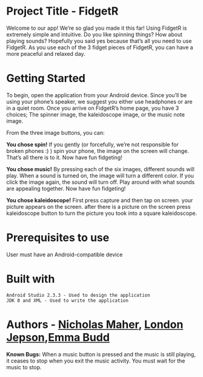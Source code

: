 # Project Title - FidgetR
Welcome to our app! We’re so glad you made it this far! Using FidgetR is extremely simple and intuitive. Do you like spinning things? How about playing sounds? Hopefully you said yes because that’s all you need to use FidgetR. As you use each of the 3 fidget pieces of FidgetR, you can have a more peaceful and relaxed day. 


# Getting Started
To begin, open the application from your Android device. Since you’ll be using your phone’s speaker, we suggest you either use headphones or are in a quiet room. Once you arrive on FidgetR’s home page, you have 3 choices; The spinner image, the kaleidoscope image, or the music note image. 

From the three image buttons, you can:

**You chose spin!** If you gently (or forcefully, we’re not responsible for broken phones :) ) spin your phone, the image on the screen will change. That’s all there is to it. Now have fun fidgeting!

**You chose music!** By pressing each of the six images, different sounds will play. When a sound is turned on, the image will turn a different  color. If you click the image again, the sound will turn off. Play around with what sounds are appealing together. Now have fun fidgeting!

**You chose kaleidoscope!** First press capture and then tap on screen. your picture appears on the screen. after there is a picture on the screen press kaleidoscope button to turn the picture you took into a square kaleidoscope.



# Prerequisites to use
User must have an Android-compatible device

# Built with
	Android Studio 2.3.3 - Used to design the application
	JDK 8 and XML - Used to write the application

# Authors - [Nicholas Maher](https://github.com/nemaher), [London Jepson](https://github.com/frofro),[Emma Budd](https://github.com/emmajeanbudd) 

**Known Bugs:**
When a music button is pressed and the music is still playing, it ceases to stop when you exit the music activity. You must wait for the music to stop.








